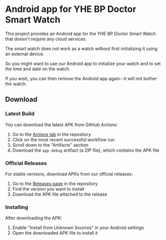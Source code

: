 # Android app for YHE BP Doctor Smart Watch

This project provides an Android app for the YHE BP Doctor Smart Watch that doesn't require any cloud services.

The smart watch does not work as a watch without first initializing it using an external device.

So you might want to use our Android app to initialize your watch and to set the time and date on the watch.

If you wish, you can then remove the Android app again--it will not bother the watch.

## Download

### Latest Build

You can download the latest APK from GitHub Actions:

1. Go to the [Actions tab](https://github.com/daym/frbpdoctor/actions) in the repository
2. Click on the most recent successful workflow run
3. Scroll down to the "Artifacts" section
4. Download the `app-debug` artifact (a ZIP file), which contains the APK file

### Official Releases

For stable versions, download APKs from our official releases:

1. Go to the [Releases page](https://github.com/daym/frbpdoctor/releases) in the repository
2. Find the version you want to install
3. Download the APK file attached to the release

### Installing

After downloading the APK:

1. Enable "Install from Unknown Sources" in your Android settings
2. Open the downloaded APK file to install it

